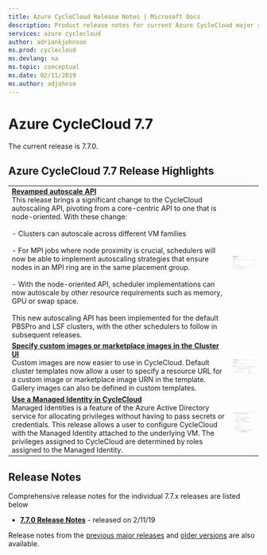 ```yaml
---
title: Azure CycleCloud Release Notes | Microsoft Docs
description: Product release notes for current Azure CycleCloud major release
services: azure cyclecloud
author: adriankjohnson
ms.prod: cyclecloud
ms.devlang: na
ms.topic: conceptual
ms.date: 02/11/2019
ms.author: adjohnso
---
```


# Azure CycleCloud 7.7

The current release is 7.7.0.

## Azure CycleCloud 7.7 Release Highlights

|  |  |
| --- | --- |
| [**Revamped autoscale API**](autoscale-api.md)<br/>This release brings a significant change to the CycleCloud autoscaling API, pivoting from a core-centric API to one that is node-oriented. With these change:<br/><br/>  - Clusters can autoscale across different VM families<br/><br/>  - For MPI jobs where node proximity is crucial, schedulers will now be able to implement autoscaling strategies that ensure nodes in an MPI ring are in the same placement group.<br/><br/>  - With the node-oriented API, scheduler implementations can now autoscale by other resource requirements such as memory, GPU or swap space.<br/><br/>This new autoscaling API has been implemented for the default PBSPro and LSF clusters, with the other schedulers to follow in subsequent releases.|![Autoscale sample](./images/release-notes/autoscale-api.png) |
| [**Specify custom images or marketplace images in the Cluster UI**](custom-images.md)<br/>Custom images are now easier to use in CycleCloud. Default cluster templates now allow a user to specify a resource URL for a custom image or marketplace image URN in the template. Gallery images can also be defined in custom templates. |![Custom image sample](./images/release-notes/custom-image.png)  |
| [**Use a Managed Identity in CycleCloud**](managed-identities.md)<br/>Managed Identities is a feature of the Azure Active Directory service for allocating privileges without having to pass secrets or credentials. This release allows a user to configure CycleCloud with the Managed Identity attached to the underlying VM. The privileges assigned to CycleCloud are determined by roles assigned to the Managed Identity. |![Managed identity sample](./images/release-notes/managed-identity-smallfont.gif)  |

## Release Notes

Comprehensive release notes for the individual 7.7.x releases are listed below

* [**7.7.0 Release Notes**](release-notes/7-7-0.md) - released on 2/11/19

Release notes from the [previous major releases](release-notes-previous.md) and [older versions](release-notes-archive.md) are also available.

